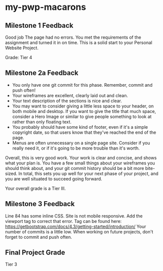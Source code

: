# my-pwp-macarons

## Milestone 1 Feedback

Good job 
The page had no errors.
You met the requirements of the assignment and turned it in on time.
This is a solid start to your Personal Website Project. 

Grade: Tier 4


## Milestone 2a Feedback
* You only have one git commit for this phase.  Remember, commit and push often!
* Your wireframes are excellent, clearly laid out and clean.
* Your text description of the sections is nice and clear.
* You may want to consider giving a little less space to your header, on both mobile and desktop.  If you want to give the title that much space, consider a Hero Image or similar to give people something to look at rather than only floating text.
* You probably should have some kind of footer, even if it's a simple copyright date, so that users know that they've reached the end of the page.
* Menus are often unnecessary on a single page site.  Consider if you really need it, or if it's going to be more trouble than it's worth.

Overall, this is very good work.  Your work is clear and concise, and shows what your plan is.  You have a few small things about your wireframes you should think about, and your git commit history should be a bit more bite-sized.  In total, this sets you up well for your next phase of your project, and you are well situated to succeed going forward.  

Your overall grade is a Tier III.


## Milestone 3 Feedback
Line 84 has some inline CSS.
Site is not mobile responsive. Add the <meta> viewport tag to correct that error. Tag can be found here:
https://getbootstrap.com/docs/4.3/getting-started/introduction/
Your number of commits is a little low. When working on future projects, don't forget to commit and push often.


## Final Project Grade
Tier 3

